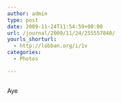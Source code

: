 ```yaml
---
author: admin
type: post
date: 2009-11-24T11:54:59+00:00
url: /journal/2009/11/24/255557840/
yourls_shorturl:
  - http://lobban.org/i/1v
categories:
  - Photos

---
```

<div class="figure">
  <img src="http://andy.lobban.org/photo/1280/255557840/1/tumblr_ktm3rnL8J51qzrl7b" alt="" />
</div>

Aye